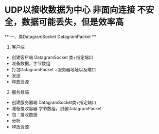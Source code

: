 # UDP以接收数据为中心   非面向连接 不安全，数据可能丢失，但是效率高

** 一、类DatagramSocket DatagramPacket **
1. 客户端
  * 创建客户端 DatagramSocket 类+指定端口
  * 准备数据，字节数组
  * 打包DatagramPacket +服务器地址以及端口
  * 发送
  * 释放资源
 2. 服务器端
  * 创建服务器端 DatagramSocket类+指定端口
  * 准备接收容器 字节数组，封装DatagramPacket
  * 包：接收数据
  * 分析
  * 释放资源
